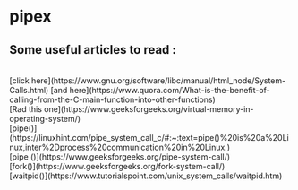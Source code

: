 # pipex
## Some useful articles to read :<br/>


<br/>
[click here](https://www.gnu.org/software/libc/manual/html_node/System-Calls.html)   [and here](https://www.quora.com/What-is-the-benefit-of-calling-from-the-C-main-function-into-other-functions)<br/>
[Rad this one](https://www.geeksforgeeks.org/virtual-memory-in-operating-system/)<br/>
[pipe()](https://linuxhint.com/pipe_system_call_c/#:~:text=pipe()%20is%20a%20Linux,inter%2Dprocess%20communication%20in%20Linux.)<br/>
[pipe ()](https://www.geeksforgeeks.org/pipe-system-call/)<br/>
[fork()](https://www.geeksforgeeks.org/fork-system-call/)<br/>
[waitpid()](https://www.tutorialspoint.com/unix_system_calls/waitpid.htm)<br/>
